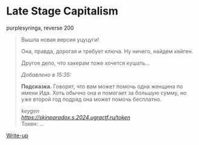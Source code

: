 # Late Stage Capitalism

purplesyringa, reverse 200

> Вышла новая версия уцуцуги!
> 
> Она, правда, дорогая и требует ключа. Ну ничего, найдем кейген.
> 
> Другое дело, что хакерам тоже хочется кушать...
> 
> *Добавлено в 15:35:*
> 
> **Подсказка.** Говорят, что вам может помочь одна женщина по имени Ида. Хоть обычно она и помогает за большую сумму, но уже второй год подряд она может помочь бесплатно.
>
> *keygen*  
> *https://skinparadox.s.2024.ugractf.ru/token*  
> Токен: ...

[Write-up](WRITEUP.md)
